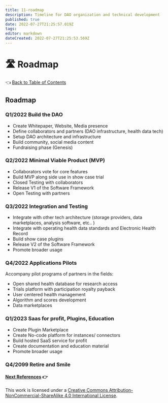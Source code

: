 ```yaml
---
title: 11-roadmap
description: Timeline for DAO organization and technical development
published: true
date: 2022-07-27T21:25:57.019Z
tags: 
editor: markdown
dateCreated: 2022-07-27T21:25:53.569Z
---
```


# 🛣 Roadmap

👈 [Back to Table of Contents](../)

## Roadmap

### Q1/2022 Build the DAO

* Create Whitepaper, Website, Media presence
* Define collaborators and partners (DAO infrastructure, health data tech)
* Setup DAO architecture and infrastructure
* Build community, social media content
* Fundraising phase (Genesis)

### Q2/2022 Minimal Viable Product (MVP)

* Collaborators vote for core features
* Build MVP along side use in show case trial
* Closed Testing with collaborators
* Release V1 of the Software Framework
* Open Testing with partners

### Q3/2022 Integration and Testing

* Integrate with other tech architecture (storage providers, data marketplaces, analysis software, etc.. )
* Integrate with operating health data standards and Electronic Health Record
* Build show case plugins
* Release V2 of the Software Framework
* Promote broader usage

### Q4/2022 Applications Pilots

Accompany pilot programs of partners in the fields:

* Open shared health database for research access
* Trials platform with participation royalty payback
* User centered health management
* Algorithm and scores development
* Data marketplaces

### Q1/2023 Saas for profit, Plugins, Education

* Create Plugin Marketplace
* Create No-code platform for instances/ connectors
* Build hosted SaaS service for profit
* Create documentation and education material
* Promote broader usage

### Q4/2099 Retire and Smile

#### [Next References](12-references.md) 👉

This work is licensed under a [Creative Commons Attribution-NonCommercial-ShareAlike 4.0 International License](http://creativecommons.org/licenses/by-nc-sa/4.0/).
